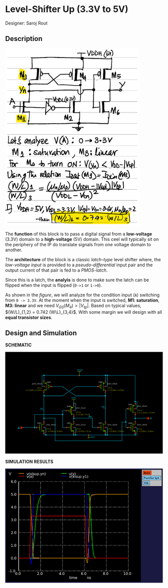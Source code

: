 # Level-Shifter Up (3.3V to 5V)

Designer: Saroj Rout


## Description

![Level-Shifter Up Block Diagram and anlaysis](./LevelShifter-Analysis.png)

The **function** of this block is to pass a digital signal from a **low-voltage** (3.3V) domain to a **high-voltage** (5V) domain. This ceel will typically sit on the periphery of the IP do translate signals from one voltage domain to another. 

The **architecture** of the block is a classic _latch-type_ level shifter where, the _low-voltage input_ is provided to a _pseudo-differential_ input pair and the output current of that pair is fed to a _PMOS-latch_. 

Since this is a latch, the **analyis** is done to make sure the latch can be flipped when the input is flipped (`0->1` or `1->0`).

As shown in the _figure_, we will analyze for the condition input (`A`) switching from `0 -> 3.3V`. At the moment when the input is switched, **M1: saturation**, **M3: linear** and we need $V_{GS}(M_4) > |V_{tp}|$. Based on typical values, $(W/L)_{1,2} = 0.742 (W\L)_{3,4}$. With some margin we will design with all **equal transistor sizes**. 

## Design and Simulation

**SCHEMATIC**

![Schematic](./gf180mcu_osu_sc_gp9t3v3_lshifup.png)


**SIMULATION RESULTS**

![PLots](./plot-lshifup.png)
